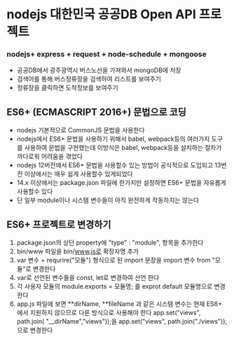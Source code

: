 # nodejs 대한민국 공공DB Open API 프로젝트

### nodejs+ express + request + node-schedule + mongoose

- 공공DB에서 광주광역시 버스노선을 가져와서 mongoDB에 저장
- 검색어를 통해 버스정류장을 검색하여 리스트를 보여주기
- 정류장을 클릭하면 도착정보를 보여주기

## ES6+ (ECMASCRIPT 2016+) 문법으로 코딩

- nodejs 기본적으로 CommonJS 문법을 사용한다
- nodejs에서 ES6+ 문법을 사용하기 위해서 babel, webpack등의 여러가지
  도구를 사용하여 문법을 구현했는데 이방식은 babel, webpack등을
  설치하는 절차가 까다로워 어려움을 겪었다
- nodejs 12버전애서 ES6+ 문법을 사용할수 있는 방법이 공식적으로
  도입되고 13번전 이상에서는 매우 쉽게 사용할수 있게되었다
- 14.x 이상에서는 package.json 파일에 한가지만 설정하면 ES6+ 문법을
  자유롭게 사용할수 있다
- 단 일부 module이나 시스템 변수들이 아직 완전하게 작동하지는 않는다

## ES6+ 프로젝트로 변경하기

1. package.json의 상단 property에 "type" : "module", 항목을 추가한다
2. bin/www 파일을 bin/www.js로 확장자명 추가
3. var 변수 = requrire("모듈") 형식으로 된 import 문장을 import 변수 from "모듈"로 변경한다
4. var로 선언된 변수들을 const, let로 변경하여 선언 한다
5. 각 사용자 모듈의 module.exports = 모듈명; 를 exprot default 모듈명으로 변경한다
6. app.js 파일에 보면 **dirName, **fileName 과 같은 시스템 변수는
   현재 ES6+ 에서 지원하지 않으므로 다른 방식으로 사용해야 한다
   app.set("views", path.join( "\_\_dirName","views"));을
   app.set("views", path.join("./views"));으로 변경한다
